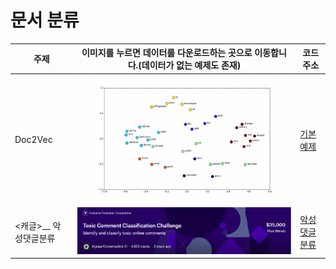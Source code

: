 # 문서 분류
<!-- <pre><code><pre/><code/>안에 코드를 넣으면 된다 -->
| 주제 |이미지를 누르면 데이터를 다운로드하는 곳으로 이동합니다.(데이터가 없는 예제도 존재)| 코드주소 |
|------|-----|----------|
|Doc2Vec|<a href="https://www.kaggle.com/c/jigsaw-toxic-comment-classification-challenge/data" target="_blank"><img src="./img/Word2Vec.png" width="100%" height="70%">|[기본 예제](./Doc2Vec/doc2Vec.ipynb)|
|<캐글>__ 악성댓글분류|<img src="./img/toxic.JPG" width="100%" height="70%">| [악성댓글분류](./kaggle(toxic)/toxic(캐글).ipynb)
